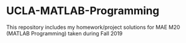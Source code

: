 # UCLA-MATLAB-Programming
This repository includes my homework/project solutions for MAE M20 (MATLAB Programming) taken during Fall 2019
